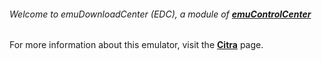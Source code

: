 ###### Welcome to emuDownloadCenter (EDC), a module of [**emuControlCenter**](https://github.com/PhoenixInteractiveNL/emuControlCenter/wiki/)

For more information about this emulator, visit the [**Citra**](https://github.com/PhoenixInteractiveNL/emuDownloadCenter/wiki/Emulator-citra#menu) page.
